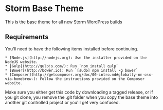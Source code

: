 # Storm Base Theme 

This is the base theme for all new Storm WordPress builds

## Requirements

You'll need to have the following items installed before continuing.

	* [Node.js](http://nodejs.org): Use the installer provided on the NodeJS website.
	* [Gulp](http://gulpjs.com/): Run `npm install gulp`
	* [Bower](http://bower.io): Run `[sudo] npm install -g bower`
	* [Composer](http://getcomposer.org/doc/00-intro.md#globally-on-osx-via-homebrew-): Follow the instructions provided on the Composer website.

Make sure you either get this code by downloading a tagged release, or if you git clone, you remove the .git folder when you copy the base theme into another git controlled project or you'll get very confused.